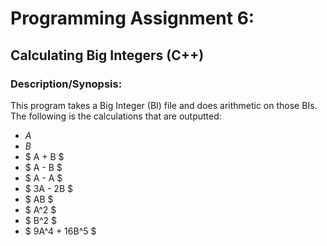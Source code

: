 # Programming Assignment 6:
## Calculating Big Integers (C++)

### Description/Synopsis:
This program takes a Big Integer (BI) file and does arithmetic on those BIs.
The following is the calculations that are outputted:
- $A$
- $B$
- $ A + B $
- $ A - B $
- $ A - A $
- $ 3A - 2B $
- $ AB $
- $ A^2 $
- $ B^2 $
- $ 9A^4 + 16B^5 $

